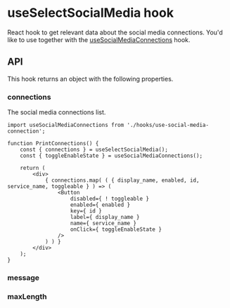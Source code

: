 # useSelectSocialMedia hook

React hook to get relevant data about the social media connections.
You'd like to use together with the [useSocialMediaConnections](../use-social-media-connections) hook.

## API 

This hook returns an object with the following properties.

### connections

The social media connections list.

```es6
import useSocialMediaConnections from './hooks/use-social-media-connection';

function PrintConnections() {
	const { connections } = useSelectSocialMedia();
	const { toggleEnableState } = useSocialMediaConnections();

	return (
		<div>
			{ connections.map( ( { display_name, enabled, id, service_name, toggleable } ) => (
				<Button
					disabled={ ! toggleable }
					enabled={ enabled }
					key={ id }
					label={ display_name }
					name={ service_name }
					onClick={ toggleEnableState }
				/>
			) ) }
		</div>
	);
}
```

### message

### maxLength
